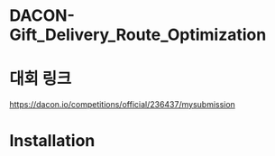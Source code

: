 # DACON-Gift_Delivery_Route_Optimization

# 대회 링크 #

https://dacon.io/competitions/official/236437/mysubmission


# Installation #
  
